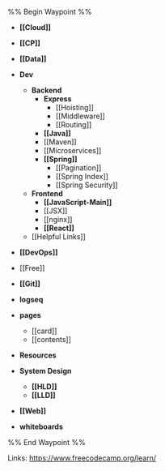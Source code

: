 %% Begin Waypoint %%
- **[[Cloud]]**
- **[[CP]]**
- **[[Data]]**
- **Dev**
	- **Backend**
		- **Express**
			- [[Hoisting]]
			- [[Middleware]]
			- [[Routing]]
		- **[[Java]]**
		- [[Maven]]
		- [[Microservices]]
		- **[[Spring]]**
			- [[Pagination]]
			- [[Spring Index]]
			- [[Spring Security]]
	- **Frontend**
		- **[[JavaScript-Main]]**
		- [[JSX]]
		- [[nginx]]
		- **[[React]]**
	- [[Helpful Links]]
- **[[DevOps]]**
- [[Free]]
- **[[Git]]**
- **logseq**

- **pages**
	- [[card]]
	- [[contents]]
- **Resources**

- **System Design**
	- **[[HLD]]**
	- **[[LLD]]**
- **[[Web]]**
- **whiteboards**


%% End Waypoint %%

Links:
https://www.freecodecamp.org/learn/